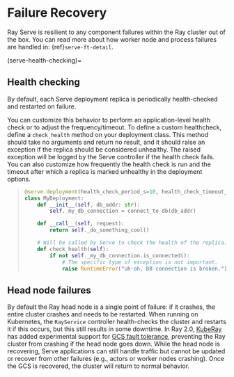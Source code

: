 # Failure Recovery

Ray Serve is resilient to any component failures within the Ray cluster out of the box.
You can read more about how worker node and process failures are handled in: {ref}`serve-ft-detail`.

(serve-health-checking)=

## Health checking

By default, each Serve deployment replica is periodically health-checked and restarted on failure.

You can customize this behavior to perform an application-level health check or to adjust the frequency/timeout.
To define a custom healthcheck, define a `check_health` method on your deployment class.
This method should take no arguments and return no result, and it should raise an exception if the replica should be considered unhealthy.
The raised exception will be logged by the Serve controller if the health check fails.
You can also customize how frequently the health check is run and the timeout after which a replica is marked unhealthy in the deployment options.

> ```python
> @serve.deployment(health_check_period_s=10, health_check_timeout_s=30)
> class MyDeployment:
>     def __init__(self, db_addr: str):
>         self._my_db_connection = connect_to_db(db_addr)
>
>     def __call__(self, request):
>         return self._do_something_cool()
>
>     # Will be called by Serve to check the health of the replica.
>     def check_health(self):
>         if not self._my_db_connection.is_connected():
>             # The specific type of exception is not important.
>             raise RuntimeError("uh-oh, DB connection is broken.")
> ```

## Head node failures

By default the Ray head node is a single point of failure: if it crashes, the entire cluster crashes and needs to be restarted.
When running on Kubernetes, the `RayService` controller health-checks the cluster and restarts it if this occurs, but this still results in some downtime.
In Ray 2.0, [KubeRay](https://ray-project.github.io/kuberay/) has added experimental support for [GCS fault tolerance](https://ray-project.github.io/kuberay/guidance/gcs-ft/#ray-gcs-fault-tolerancegcs-ft-experimental), preventing the Ray cluster from crashing if the head node goes down.
While the head node is recovering, Serve applications can still handle traffic but cannot be updated or recover from other failures (e.g., actors or worker nodes crashing).
Once the GCS is recovered, the cluster will return to normal behavior.
